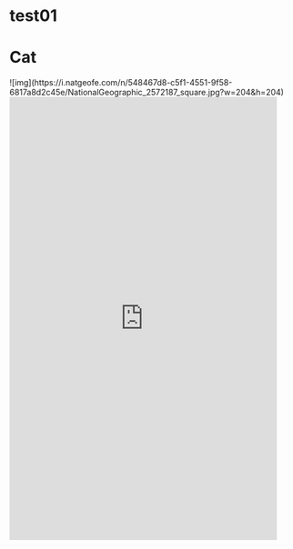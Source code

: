# test01

<h1>Cat</h1>
<div>
![img](https://i.natgeofe.com/n/548467d8-c5f1-4551-9f58-6817a8d2c45e/NationalGeographic_2572187_square.jpg?w=204&h=204)
  </div>


  <div style="max-width: 470px; width: 100%; height: fit-content;">
    <iframe class="instagram-media instagram-media-rendered" frameborder="0" width="100%" height="780px" scrolling="no" src="https://www.instagram.com/p/18206286949174828/embed/captioned/"></iframe>
  </div>
  <script async src="https://www.instagram.com/embed.js"></script>
  
